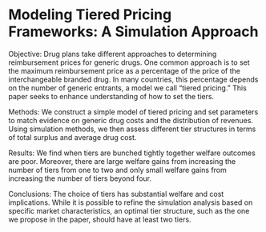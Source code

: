 # Modeling Tiered Pricing Frameworks: A Simulation Approach

Objective: Drug plans take different approaches to determining reimbursement prices for generic drugs. One common approach is to set the maximum reimbursement price as a percentage of the price of the interchangeable branded drug. In many countries, this percentage depends on the number of generic entrants, a model we call “tiered pricing.” This paper seeks to enhance understanding of how to set the tiers.

Methods: We construct a simple model of tiered pricing and set parameters to match evidence on generic drug costs and the distribution of revenues. Using simulation methods, we then assess different tier structures in terms of total surplus and average drug cost.

Results: We find when tiers are bunched tightly together welfare outcomes are poor. Moreover, there are large welfare gains from increasing the number of tiers from one to two and only small welfare gains from increasing the number of tiers beyond four.

Conclusions: The choice of tiers has substantial welfare and cost implications. While it is possible to refine the simulation analysis based on specific market characteristics, an optimal tier structure, such as the one we propose in the paper, should have at least two tiers.
